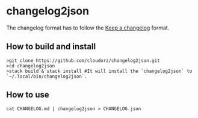 # changelog2json

The changelog format has to follow the [Keep a changelog](https://keepachangelog.com/en/1.0.0/) format.

## How to build and install
```
>git clone https://github.com/cloudorz/changelog2json.git
>cd changelog2json
>stack build & stack install #It will install the `changelog2json` to `~/.local/bin/changelog2json`.
```

## How to use
`cat CHANGELOG.md | changelog2json > CHANGELOG.json`

